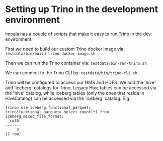 <!---
// Licensed to the Apache Software Foundation (ASF) under one
// or more contributor license agreements.  See the NOTICE file
// distributed with this work for additional information
// regarding copyright ownership.  The ASF licenses this file
// to you under the Apache License, Version 2.0 (the
// "License"); you may not use this file except in compliance
// with the License.  You may obtain a copy of the License at
//
//   http://www.apache.org/licenses/LICENSE-2.0
//
// Unless required by applicable law or agreed to in writing,
// software distributed under the License is distributed on an
// "AS IS" BASIS, WITHOUT WARRANTIES OR CONDITIONS OF ANY
// KIND, either express or implied.  See the License for the
// specific language governing permissions and limitations
// under the License.
-->
# Setting up Trino in the development environment

Impala has a couple of scripts that make it easy to run Trino in the dev environment.

First we need to build our custom Trino docker image via:
`testdata/bin/build-trino-docker-image.sh`

Then we can run the Trino container via:
`testdata/bin/run-trino.sh`

We can connect to the Trino CLI by:
`testdata/bin/trino-cli.sh`

Trino will be configured to access our HMS and HDFS. We add the 'hive' and
'iceberg' catalogs for Trino. Legacy Hive tables can be accessed via the 'hive'
catalog, while Iceberg tables (only the ones that reside in HiveCatalog) can be
accessed via the 'iceberg' catalog. E.g.:
```
trino> use iceberg.functional_parquet;
trino:functional_parquet> select count(*) from iceberg_mixed_file_format;
 _col0
-------
     3
(1 row)
```
